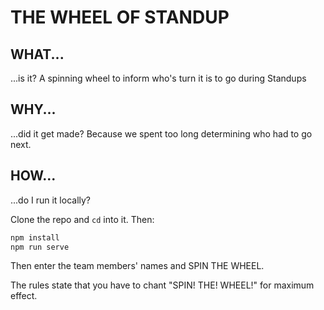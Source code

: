 # THE WHEEL OF STANDUP

## WHAT...

...is it? A spinning wheel to inform who's turn it is to go during Standups

## WHY...

...did it get made? Because we spent too long determining who had to go next.

## HOW...

...do I run it locally?

Clone the repo and `cd` into it.  Then:

```bash
npm install
npm run serve
```

Then enter the team members' names and SPIN THE WHEEL.

The rules state that you have to chant "SPIN! THE! WHEEL!" for maximum effect.
